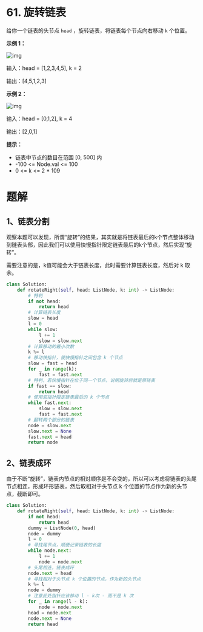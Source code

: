 # 61. 旋转链表

给你一个链表的头节点 `head` ，旋转链表，将链表每个节点向右移动 `k` 个位置。

 

**示例 1：**

![img](https://assets.leetcode.com/uploads/2020/11/13/rotate1.jpg)

输入：head = [1,2,3,4,5], k = 2

输出：[4,5,1,2,3]

**示例 2：**

![img](https://assets.leetcode.com/uploads/2020/11/13/roate2.jpg)

输入：head = [0,1,2], k = 4

输出：[2,0,1]

**提示：**

- 链表中节点的数目在范围 [0, 500] 内
- -100 <= Node.val <= 100
- 0 <= k <= 2 * 109

# 题解

## 1、链表分割

观察本题可以发现，所谓“旋转”的结果，其实就是将链表最后的k个节点整体移动到链表头部，因此我们可以使用快慢指针限定链表最后的k个节点，然后实现“旋转”。

需要注意的是，k值可能会大于链表长度，此时需要计算链表长度，然后对 k 取余。

```python
class Solution:
    def rotateRight(self, head: ListNode, k: int) -> ListNode:
        # 特判
        if not head:
            return head
        # 计算链表长度
        slow = head
        l = 0
        while slow:
            l += 1
            slow = slow.next
        # 计算移动的最小次数
        k %= l
        # 移动快指针，使快慢指针之间包含 k 个节点
        slow = fast = head
        for _ in range(k):
            fast = fast.next
        # 特判，若快慢指针在位于同一个节点，说明旋转后就是原链表
        if fast == slow:
            return head
        # 使用双指针限定链表最后的 k 个节点
        while fast.next:
            slow = slow.next
            fast = fast.next
        # 翻转两个部分的链表
        node = slow.next
        slow.next = None
        fast.next = head
        return node
```

## 2、链表成环

由于不断“旋转”，链表内节点的相对顺序是不会变的，所以可以考虑将链表的头尾节点相连，形成环形链表，然后取相对于头节点 k 个位置的节点作为新的头节点，截断即可。

```python
class Solution:
    def rotateRight(self, head: ListNode, k: int) -> ListNode:
        if not head:
            return head
        dummy = ListNode(0, head)
        node = dummy
        l = 0
        # 寻找尾节点，顺便记录链表的长度
        while node.next:
            l += 1
            node = node.next
        # 头尾相连，链表成环
        node.next = head
        # 寻找相对于头节点 k 个位置的节点，作为新的头节点
        k %= l
        node = dummy
        # 注意此处指针应该移动 l - k次 - 而不是 k 次
        for _ in range(l - k):
            node = node.next
        head = node.next
        node.next = None
        return head
```

